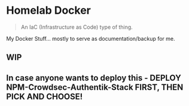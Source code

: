 # Homelab Docker

> An IaC (Infrastructure as Code) type of thing.

My Docker Stuff... mostly to serve as documentation/backup for me.

## WIP

## In case anyone wants to deploy this - DEPLOY NPM-Crowdsec-Authentik-Stack FIRST, THEN PICK AND CHOOSE!

